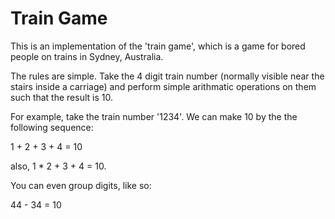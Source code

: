 # Train Game

This is an implementation of the 'train game', which is a game for bored people on trains in Sydney, Australia.

The rules are simple. Take the 4 digit train number (normally visible near the stairs inside a carriage) and perform simple arithmatic operations on them such that the result is 10.

For example, take the train number '1234'. We can make 10 by the the following sequence:

1 + 2 + 3 + 4 = 10

also, 1 * 2 + 3 + 4 = 10.

You can even group digits, like so:

44 - 34 = 10
